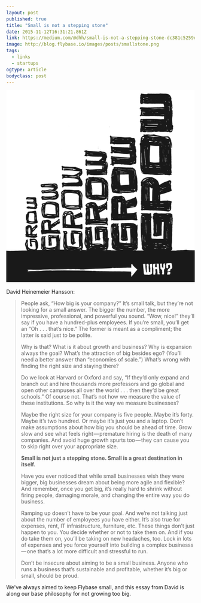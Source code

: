 ```yaml
---
layout: post 
published: true 
title: "Small is not a stepping stone" 
date: 2015-11-12T16:31:21.861Z 
link: https://medium.com/@dhh/small-is-not-a-stepping-stone-dc381c5259ed 
image: http://blog.flybase.io/images/posts/smallstone.png
tags:
  - links
  - startups
ogtype: article 
bodyclass: post 
---
```


<div class="box-wrap"><div class="box">
	<img src="/images/posts/smallstone.png" />
</div></div>

David Heinemeier Hansson:

> People ask, “How big is your company?” It’s small talk, but they’re not looking for a small answer. The bigger the number, the more impressive, professional, and powerful you sound. “Wow, nice!” they’ll say if you have a hundred-plus employees. If you’re small, you’ll get an “Oh . . . that’s nice.” The former is meant as a compliment; the latter is said just to be polite.
> 
> Why is that? What is it about growth and business? Why is expansion always the goal? What’s the attraction of big besides ego? (You’ll need a better answer than “economies of scale.”) What’s wrong with finding the right size and staying there?
> 
> Do we look at Harvard or Oxford and say, “If they’d only expand and branch out and hire thousands more professors and go global and open other campuses all over the world . . . then they’d be great schools.” Of course not. That’s not how we measure the value of these institutions. So why is it the way we measure businesses?
> 
> Maybe the right size for your company is five people. Maybe it’s forty. Maybe it’s two hundred. Or maybe it’s just you and a laptop. Don’t make assumptions about how big you should be ahead of time. Grow slow and see what feels right — premature hiring is the death of many companies. And avoid huge growth spurts too — they can cause you to skip right over your appropriate size.
> 
> **Small is not just a stepping stone. Small is a great destination in itself.**
> 
> Have you ever noticed that while small businesses wish they were bigger, big businesses dream about being more agile and flexible? And remember, once you get big, it’s really hard to shrink without firing people, damaging morale, and changing the entire way you do business.
> 
> Ramping up doesn’t have to be your goal. And we’re not talking just about the number of employees you have either. It’s also true for expenses, rent, IT infrastructure, furniture, etc. These things don’t just happen to you. You decide whether or not to take them on. And if you do take them on, you’ll be taking on new headaches, too. Lock in lots of expenses and you force yourself into building a complex businesss — one that’s a lot more difficult and stressful to run.
> 
> Don’t be insecure about aiming to be a small business. Anyone who runs a business that’s sustainable and profitable, whether it’s big or small, should be proud.

We've always aimed to keep Flybase small, and this essay from David is along our base philosophy for not growing too big.